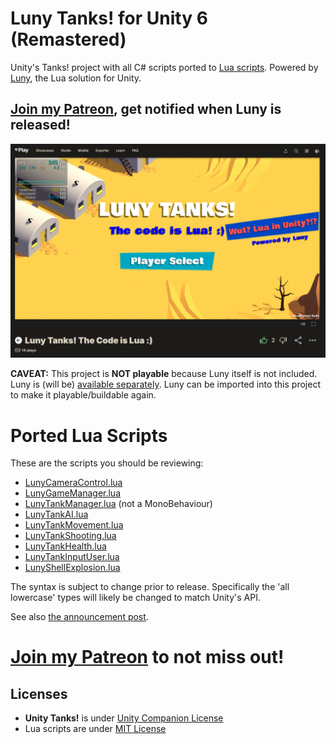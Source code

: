 # Luny Tanks! for Unity 6 (Remastered)

Unity's Tanks! project with all C# scripts ported to [Lua scripts](https://github.com/CodeSmile-0000011110110111/Luny-Tanks-for-Unity-6/tree/main/Assets/_LunyTanks/Scripts). Powered by [Luny](https://lunyscript.com), the Lua solution for Unity. 

## [Join my Patreon](https://www.patreon.com/c/CodeSmile), get notified when Luny is released!

[![Unity Learn Tanks!](LunyTanks.png)](https://lunyscript.com/2025/05/09/luny-tanks-the-code-is-lua/)

**CAVEAT:** This project is **NOT playable** because Luny itself is not included. Luny is (will be) [available separately](https://lunyscript.com). Luny can be imported into this project to make it playable/buildable again.

# Ported Lua Scripts

These are the scripts you should be reviewing:
- [LunyCameraControl.lua](Assets/_LunyTanks/Scripts/Camera/LunyCameraControl.lua)
- [LunyGameManager.lua](Assets/_LunyTanks/Scripts/Managers/LunyGameManager.lua)
- [LunyTankManager.lua](Assets/_LunyTanks/Scripts/Managers/LunyTankManager.lua) (not a MonoBehaviour)
- [LunyTankAI.lua](Assets/_LunyTanks/Scripts/Tank/LunyTankAI.lua)
- [LunyTankMovement.lua](Assets/_LunyTanks/Scripts/Tank/LunyTankMovement.lua)
- [LunyTankShooting.lua](Assets/_LunyTanks/Scripts/Tank/LunyTankShooting.lua)
- [LunyTankHealth.lua](Assets/_LunyTanks/Scripts/Tank/LunyTankHealth.lua)
- [LunyTankInputUser.lua](Assets/_LunyTanks/Scripts/Tank/LunyTankInputUser.lua)
- [LunyShellExplosion.lua](Assets/_LunyTanks/Scripts/Shell/LunyShellExplosion.lua)

The syntax is subject to change prior to release. Specifically the 'all lowercase' types will likely be changed to match Unity's API.

See also [the announcement post](https://lunyscript.com/2025/05/09/luny-tanks-the-code-is-lua/).

# [Join my Patreon](https://www.patreon.com/c/CodeSmile) to not miss out!

## Licenses

- **Unity Tanks!** is under [Unity Companion License](https://unity.com/legal/licenses/unity-companion-license)
- Lua scripts are under [MIT License](https://opensource.org/license/mit)
